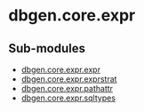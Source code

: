# dbgen.core.expr

Sub-modules
-----------
* [dbgen.core.expr.expr](expr/)
* [dbgen.core.expr.exprstrat](exprstrat/)
* [dbgen.core.expr.pathattr](pathattr/)
* [dbgen.core.expr.sqltypes](sqltypes/)